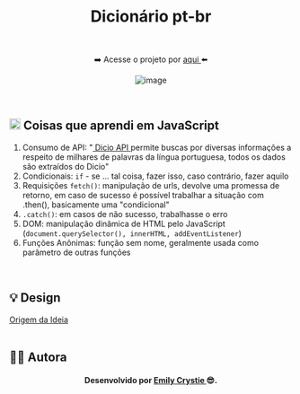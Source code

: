 <div align="center">
 <h1 align="center"> Dicionário pt-br </h1>
 <p>  </p>
 <br>
 <p> ➡️ Acesse o projeto por <a href="https://crystie-jsdicionario.netlify.app" target="_blank"> aqui </a>⬅️</p>
 
 ![image](https://user-images.githubusercontent.com/81563039/184493171-0e0f92c8-05ad-4f28-90c1-2e698327f9f9.png)

</div>
<br>
 
<h2><img src="https://cdn.jsdelivr.net/gh/devicons/devicon/icons/javascript/javascript-original.svg" alt="Javascript" width="20" height="20"/> Coisas que aprendi em JavaScript </h2>
  <ol>
   <li> Consumo de API: "<a href="https://github.com/ThiagoNelsi/dicio-api" target="_blank"> Dicio API </a> permite buscas por diversas informações a respeito de milhares de palavras da língua portuguesa, todos os dados são extraídos do Dicio" </li>
   <li> Condicionais: <code>if</code> - se ... tal coisa, fazer isso, caso contrário, fazer aquilo </li>
   <li> Requisições <code>fetch()</code>: manipulação de urls, devolve uma promessa de retorno, em caso de sucesso é possível trabalhar a situação com .then(), basicamente uma "condicional" </li>
   <li> <code>.catch()</code>: em casos de não sucesso, trabalhasse o erro </li>
   <li> DOM: manipulação dinâmica de HTML pelo JavaScript (<code>document.querySelector(), innerHTML, addEventListener</code>) </li>
   <li> Funções Anônimas: função sem nome, geralmente usada como parâmetro de outras funções </li>
  </ol>
<br>

<h2> 💡 Design </h2>
<a href="https://www.youtube.com/watch?v=AXWeql6xj88" target="_blank"> Origem da Ideia </a>
<br>
<br>

<h2> 👩‍💻 Autora </h2>
<h4 align="center"> Desenvolvido por <a href="https://www.linkedin.com/in/emilycrystie/" target="_blank"> Emily Crystie <a>  😎. <h4>
